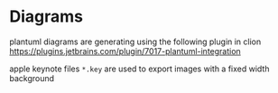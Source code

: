 # Diagrams

plantuml diagrams are generating using the following plugin in clion
https://plugins.jetbrains.com/plugin/7017-plantuml-integration

apple keynote files `*.key` are used to export images
with a fixed width background
